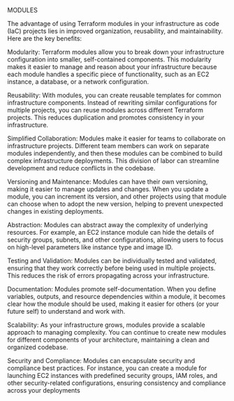 MODULES

The advantage of using Terraform modules in your infrastructure as code (IaC) projects lies in improved organization, reusability, and maintainability. Here are the key benefits:

Modularity: Terraform modules allow you to break down your infrastructure configuration into smaller, self-contained components. This modularity makes it easier to manage and reason about your infrastructure because each module handles a specific piece of functionality, such as an EC2 instance, a database, or a network configuration.

Reusability: With modules, you can create reusable templates for common infrastructure components. Instead of rewriting similar configurations for multiple projects, you can reuse modules across different Terraform projects. This reduces duplication and promotes consistency in your infrastructure.

Simplified Collaboration: Modules make it easier for teams to collaborate on infrastructure projects. Different team members can work on separate modules independently, and then these modules can be combined to build complex infrastructure deployments. This division of labor can streamline development and reduce conflicts in the codebase.

Versioning and Maintenance: Modules can have their own versioning, making it easier to manage updates and changes. When you update a module, you can increment its version, and other projects using that module can choose when to adopt the new version, helping to prevent unexpected changes in existing deployments.

Abstraction: Modules can abstract away the complexity of underlying resources. For example, an EC2 instance module can hide the details of security groups, subnets, and other configurations, allowing users to focus on high-level parameters like instance type and image ID.

Testing and Validation: Modules can be individually tested and validated, ensuring that they work correctly before being used in multiple projects. This reduces the risk of errors propagating across your infrastructure.

Documentation: Modules promote self-documentation. When you define variables, outputs, and resource dependencies within a module, it becomes clear how the module should be used, making it easier for others (or your future self) to understand and work with.

Scalability: As your infrastructure grows, modules provide a scalable approach to managing complexity. You can continue to create new modules for different components of your architecture, maintaining a clean and organized codebase.

Security and Compliance: Modules can encapsulate security and compliance best practices. For instance, you can create a module for launching EC2 instances with predefined security groups, IAM roles, and other security-related configurations, ensuring consistency and compliance across your deployments
